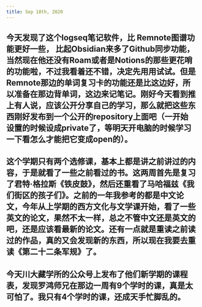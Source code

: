```yaml
---
title: Sep 18th, 2020
---
```


## 今天发现了这个logseq笔记软件，比 Remnote图谱功能更好一些， 比起Obsidian来多了Github同步功能，当然现在他还没有Roam或者是Notions的那些更花哨的功能啦，不过我看着还不错，决定先用用试试。但是Remnote那边的单词复习卡的功能还是比这边好，所以准备在那边背单词，这边来记笔记。刚好今天看到推上有人说，应该公开分享自己的学习，那么就把这些东西刚好发布到一个公开的repository上面吧（一开始设置的时候设成private了，等明天开电脑的时候学习一下看怎么才能把它变成open的）。
## 这个学期只有两个选修课，基本上都是讲之前讲过的内容，于是就看了一些之前看过的书。这两周首先是复习了君特·格拉斯《铁皮鼓》，然后还重看了马哈福兹《我们街区的孩子们》。之前的一年我参考的都是中文论文，今年从上学期的西方文化与文学课开始，看了一些英文的论文，果然不太一样，总之不管中文还是英文的吧，还是应该看最新的论文。还有一点就是重读之前读过的作品，真的又会发现新的东西，所以现在我要去重读《第二十二条军规》了。
## 今天川大藏学所的公众号上发布了他们新学期的课程表，发现罗鸿师兄在那边一周有9个学时的课，真是太可怕了。我只有4个学时的课，还成天手忙脚乱的。
